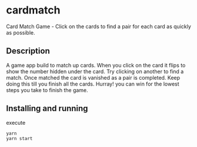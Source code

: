 # cardmatch
Card Match Game  - Click on the cards to find a pair for each card as quickly as possible.


Description
--------

A game app build to match up cards. When you click on the card it flips to show the number hidden under the card.
Try clicking on another to find a match. Once matched the card is vanished as a pair is completed. Keep doing this till you finish all the cards. Hurray! you can win for the lowest steps you take to finish the game.


Installing and running
--------
execute

```
yarn
yarn start
```

